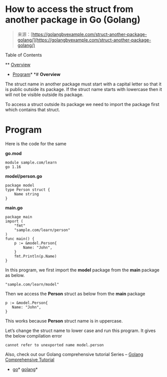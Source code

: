 <!--yml
category: 未分类
date: 2024-10-13 06:34:44
-->

# How to access the struct from another package in Go (Golang)

> 来源：[https://golangbyexample.com/struct-another-package-golang/](https://golangbyexample.com/struct-another-package-golang/)

Table of Contents

 **   [Overview](#Overview "Overview")
*   [Program](#Program "Program")*  *# **Overview**

The struct name in another package must start with a capital letter so that it is public outside its package. If the struct name starts with lowercase then it will not be visible outside its package.

To access a struct outside its package we need to import the package first which contains that struct.

# **Program**

Here is the code for the same

**go.mod**

```
module sample.com/learn
go 1.16
```

**model/person.go**

```
package model
type Person struct {
    Name string
}
```

**main.go**

```
package main
import (
    "fmt"
    "sample.com/learn/person"
)
func main() {
    p := &model.Person{
        Name: "John",
    }
    fmt.Println(p.Name)
}
```

In this program, we first import the **model** package from the **main** package as below.

```
"sample.com/learn/model"
```

Then we access the **Person** struct as below from the **main** package

```
p := &model.Person{
   Name: "John",
}
```

This works because **Person** struct name is in uppercase.

Let’s change the struct name to lower case and run this program. It gives the below compilation error

```
cannot refer to unexported name model.person
```

Also, check out our Golang comprehensive tutorial Series – [Golang Comprehensive Tutorial](https://golangbyexample.com/golang-comprehensive-tutorial/)

*   [go](https://golangbyexample.com/tag/go/)*   [golang](https://golangbyexample.com/tag/golang/)*